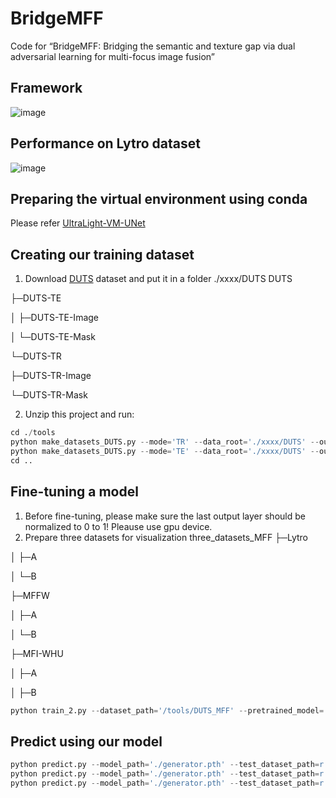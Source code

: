# BridgeMFF
Code for “BridgeMFF: Bridging the semantic and texture gap via dual adversarial learning for multi-focus image fusion”
## Framework
![image](https://github.com/Xinzhe99/BridgeMFF/assets/113503163/17d21d4f-720a-4472-92ac-0ba9e90eb935)

## Performance on Lytro dataset
![image](https://github.com/Xinzhe99/BridgeMFF/assets/113503163/5751cc4c-e3d7-47b5-b401-a0dd557e1372)

## Preparing the virtual environment using conda
Please refer [UltraLight-VM-UNet](https://github.com/wurenkai/UltraLight-VM-UNet)
## Creating our training dataset
1. Download [DUTS]([https://www.openai.com](http://saliencydetection.net/duts/)) dataset and put it in a folder ./xxxx/DUTS
DUTS

├─DUTS-TE

│  ├─DUTS-TE-Image

│  └─DUTS-TE-Mask

└─DUTS-TR

   ├─DUTS-TR-Image
    
   └─DUTS-TR-Mask
    
2. Unzip this project and run:
```python
cd ./tools
python make_datasets_DUTS.py --mode='TR' --data_root='./xxxx/DUTS' --out_dir_name='DUTS_MFF' #Training set
python make_datasets_DUTS.py --mode='TE' --data_root='./xxxx/DUTS' --out_dir_name='DUTS_MFF' #Validation set
cd ..
```
## Fine-tuning a model
1. Before fine-tuning, please make sure the last output layer should be normalized to 0 to 1! Pleause use gpu device.
2. Prepare three datasets for visualization
three_datasets_MFF
├─Lytro

│  ├─A

│  └─B

├─MFFW

│  ├─A

│  └─B

├─MFI-WHU

│  ├─A

│  ├─B

```python
python train_2.py --dataset_path='/tools/DUTS_MFF' --pretrained_model='./xxxx.pth'#your model path
```
## Predict using our model

```python
python predict.py --model_path='./generator.pth' --test_dataset_path=r'/three_datasets_MFF/Lytro'#Lytro
python predict.py --model_path='./generator.pth' --test_dataset_path=r'/three_datasets_MFF/MFFW'#MFFW
python predict.py --model_path='./generator.pth' --test_dataset_path=r'/three_datasets_MFF/MFI-WHU'#MFI-WHU
```
